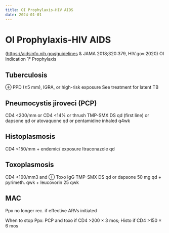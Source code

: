 ```yaml
---
title: OI Prophylaxis-HIV AIDS
date: 2024-01-01
---
```

# OI Prophylaxis-HIV AIDS

 (https://aidsinfo.nih.gov/guidelines & JAMA 2018;320:379, HIV.gov:2020)
OI Indication 1° Prophylaxis
## Tuberculosis
⊕ PPD (≥5 mm), IGRA, or high-risk exposure
See treatment for latent TB
## Pneumocystis jiroveci (PCP)
CD4 <200/mm or CD4 <14% or thrush
TMP-SMX DS qd (first line) or dapsone qd or atovaquone qd or pentamidine inhaled q4wk
## Histoplasmosis
CD4 <150/mm + endemic/ exposure
Itraconazole qd
## Toxoplasmosis
CD4 <100/mm3 and ⊕ Toxo IgG
TMP-SMX DS qd or dapsone 50 mg qd + pyrimeth. qwk + leucovorin 25 qwk
## MAC
Ppx no longer rec. if effective ARVs initiated

When to stop Ppx: PCP and toxo if CD4 >200 × 3 mos; Histo if CD4 >150 × 6 mos
